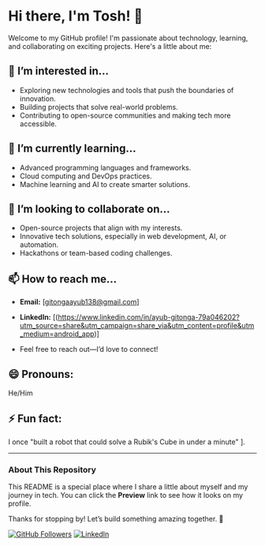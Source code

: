 # Hi there, I'm Tosh! 👋

Welcome to my GitHub profile! I'm passionate about technology, learning, and collaborating on exciting projects. Here's a little about me:

## 👀 **I’m interested in...**
- Exploring new technologies and tools that push the boundaries of innovation.
- Building projects that solve real-world problems.
- Contributing to open-source communities and making tech more accessible.

## 🌱 **I’m currently learning...**
- Advanced programming languages and frameworks.
- Cloud computing and DevOps practices.
- Machine learning and AI to create smarter solutions.

## 💞️ **I’m looking to collaborate on...**
- Open-source projects that align with my interests.
- Innovative tech solutions, especially in web development, AI, or automation.
- Hackathons or team-based coding challenges.

## 📫 **How to reach me...**
- **Email:** [gitongaayub138@gmail.com]
- **LinkedIn:** [(https://www.linkedin.com/in/ayub-gitonga-79a046202?utm_source=share&utm_campaign=share_via&utm_content=profile&utm_medium=android_app)]

- Feel free to reach out—I’d love to connect!

## 😄 **Pronouns:**
He/Him

## ⚡ **Fun fact:**
I once  "built a robot that could solve a Rubik's Cube in under a minute" ].

---

### About This Repository
This README is a special place where I share a little about myself and my journey in tech. You can click the **Preview** link to see how it looks on my profile.

Thanks for stopping by! Let’s build something amazing together. 🚀

[![GitHub Followers](https://img.shields.io/github/followers/toshAG?label=Follow&style=social)](https://github.com/toshAG)
[![LinkedIn](https://img.shields.io/badge/LinkedIn-Connect-blue)](https://www.linkedin.com/in/yourprofile/)
